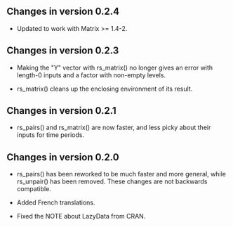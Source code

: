 ## Changes in version 0.2.4

- Updated to work with Matrix >= 1.4-2.

## Changes in version 0.2.3

- Making the "Y" vector with rs_matrix() no longer gives an error with length-0 inputs and a factor with non-empty levels.

- rs_matrix() cleans up the enclosing environment of its result.

## Changes in version 0.2.1

- rs_pairs() and rs_matrix() are now faster, and less picky about their inputs for time periods.

## Changes in version 0.2.0

- rs_pairs() has been reworked to be much faster and more general, while rs_unpair() has been removed. These changes are not backwards compatible.

- Added French translations.

- Fixed the NOTE about LazyData from CRAN.
